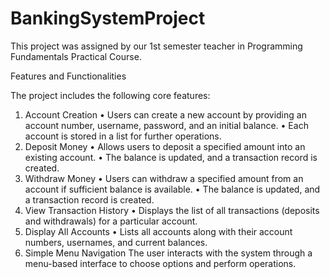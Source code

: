 # BankingSystemProject
This project was assigned by our 1st semester teacher in Programming Fundamentals Practical Course.

Features and Functionalities

The project includes the following core features:
1. Account Creation
•	Users can create a new account by providing an account number, username, password, and an initial balance.
•	Each account is stored in a list for further operations.
2. Deposit Money
•	Allows users to deposit a specified amount into an existing account.
•	The balance is updated, and a transaction record is created.
3. Withdraw Money
•	Users can withdraw a specified amount from an account if sufficient balance is available.
•	The balance is updated, and a transaction record is created.
4. View Transaction History
•	Displays the list of all transactions (deposits and withdrawals) for a particular account.
5. Display All Accounts
•	Lists all accounts along with their account numbers, usernames, and current balances.
6. Simple Menu Navigation
The user interacts with the system through a menu-based interface to choose options and perform operations.

